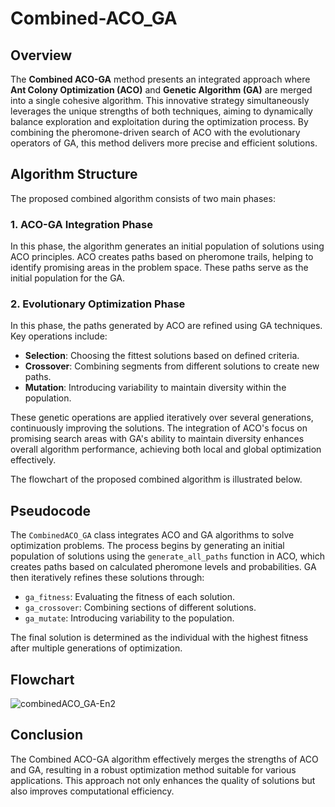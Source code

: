 # Combined-ACO_GA

## Overview
The **Combined ACO-GA** method presents an integrated approach where **Ant Colony Optimization (ACO)** and **Genetic Algorithm (GA)** are merged into a single cohesive algorithm. This innovative strategy simultaneously leverages the unique strengths of both techniques, aiming to dynamically balance exploration and exploitation during the optimization process. By combining the pheromone-driven search of ACO with the evolutionary operators of GA, this method delivers more precise and efficient solutions.

## Algorithm Structure
The proposed combined algorithm consists of two main phases:

### 1. ACO-GA Integration Phase
In this phase, the algorithm generates an initial population of solutions using ACO principles. ACO creates paths based on pheromone trails, helping to identify promising areas in the problem space. These paths serve as the initial population for the GA.

### 2. Evolutionary Optimization Phase
In this phase, the paths generated by ACO are refined using GA techniques. Key operations include:
- **Selection**: Choosing the fittest solutions based on defined criteria.
- **Crossover**: Combining segments from different solutions to create new paths.
- **Mutation**: Introducing variability to maintain diversity within the population.

These genetic operations are applied iteratively over several generations, continuously improving the solutions. The integration of ACO's focus on promising search areas with GA's ability to maintain diversity enhances overall algorithm performance, achieving both local and global optimization effectively.

The flowchart of the proposed combined algorithm is illustrated below.

## Pseudocode
The `CombinedACO_GA` class integrates ACO and GA algorithms to solve optimization problems. The process begins by generating an initial population of solutions using the `generate_all_paths` function in ACO, which creates paths based on calculated pheromone levels and probabilities. GA then iteratively refines these solutions through:
- `ga_fitness`: Evaluating the fitness of each solution.
- `ga_crossover`: Combining sections of different solutions.
- `ga_mutate`: Introducing variability to the population.

The final solution is determined as the individual with the highest fitness after multiple generations of optimization.

## Flowchart
![combinedACO_GA-En2](https://github.com/user-attachments/assets/c454a02d-a4a7-470a-a08f-80071582c9b0)

## Conclusion
The Combined ACO-GA algorithm effectively merges the strengths of ACO and GA, resulting in a robust optimization method suitable for various applications. This approach not only enhances the quality of solutions but also improves computational efficiency.

